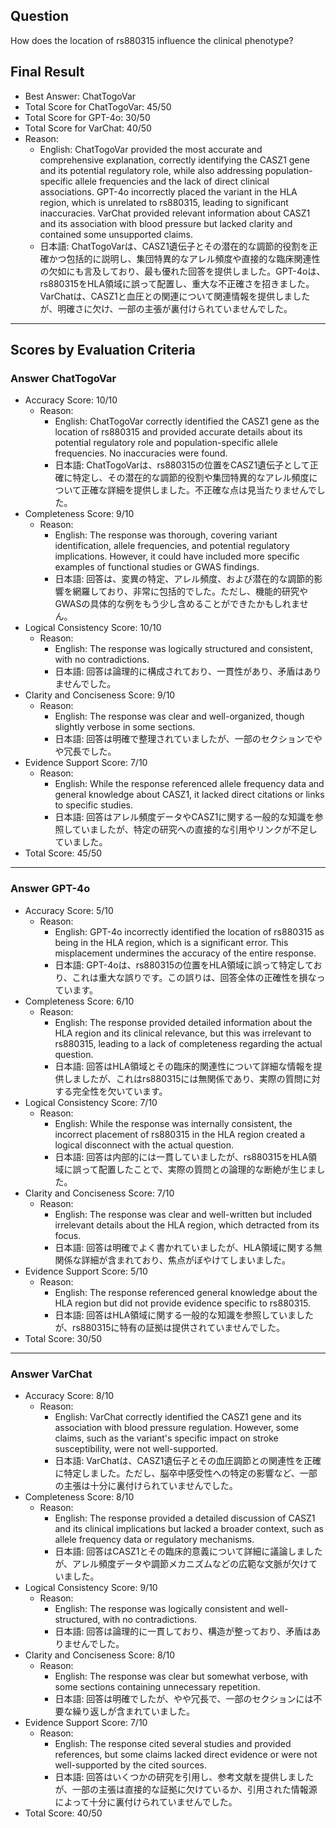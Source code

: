 ## Question

How does the location of rs880315 influence the clinical phenotype?

## Final Result

- Best Answer: ChatTogoVar
- Total Score for ChatTogoVar: 45/50
- Total Score for GPT-4o: 30/50
- Total Score for VarChat: 40/50
- Reason:
  - English: ChatTogoVar provided the most accurate and comprehensive explanation, correctly identifying the CASZ1 gene and its potential regulatory role, while also addressing population-specific allele frequencies and the lack of direct clinical associations. GPT-4o incorrectly placed the variant in the HLA region, which is unrelated to rs880315, leading to significant inaccuracies. VarChat provided relevant information about CASZ1 and its association with blood pressure but lacked clarity and contained some unsupported claims.
  - 日本語: ChatTogoVarは、CASZ1遺伝子とその潜在的な調節的役割を正確かつ包括的に説明し、集団特異的なアレル頻度や直接的な臨床関連性の欠如にも言及しており、最も優れた回答を提供しました。GPT-4oは、rs880315をHLA領域に誤って配置し、重大な不正確さを招きました。VarChatは、CASZ1と血圧との関連について関連情報を提供しましたが、明確さに欠け、一部の主張が裏付けられていませんでした。

---

## Scores by Evaluation Criteria

### Answer ChatTogoVar
- Accuracy Score: 10/10
  - Reason: 
    - English: ChatTogoVar correctly identified the CASZ1 gene as the location of rs880315 and provided accurate details about its potential regulatory role and population-specific allele frequencies. No inaccuracies were found.
    - 日本語: ChatTogoVarは、rs880315の位置をCASZ1遺伝子として正確に特定し、その潜在的な調節的役割や集団特異的なアレル頻度について正確な詳細を提供しました。不正確な点は見当たりませんでした。
- Completeness Score: 9/10
  - Reason: 
    - English: The response was thorough, covering variant identification, allele frequencies, and potential regulatory implications. However, it could have included more specific examples of functional studies or GWAS findings.
    - 日本語: 回答は、変異の特定、アレル頻度、および潜在的な調節的影響を網羅しており、非常に包括的でした。ただし、機能的研究やGWASの具体的な例をもう少し含めることができたかもしれません。
- Logical Consistency Score: 10/10
  - Reason: 
    - English: The response was logically structured and consistent, with no contradictions.
    - 日本語: 回答は論理的に構成されており、一貫性があり、矛盾はありませんでした。
- Clarity and Conciseness Score: 9/10
  - Reason: 
    - English: The response was clear and well-organized, though slightly verbose in some sections.
    - 日本語: 回答は明確で整理されていましたが、一部のセクションでやや冗長でした。
- Evidence Support Score: 7/10
  - Reason: 
    - English: While the response referenced allele frequency data and general knowledge about CASZ1, it lacked direct citations or links to specific studies.
    - 日本語: 回答はアレル頻度データやCASZ1に関する一般的な知識を参照していましたが、特定の研究への直接的な引用やリンクが不足していました。
- Total Score: 45/50

---

### Answer GPT-4o
- Accuracy Score: 5/10
  - Reason: 
    - English: GPT-4o incorrectly identified the location of rs880315 as being in the HLA region, which is a significant error. This misplacement undermines the accuracy of the entire response.
    - 日本語: GPT-4oは、rs880315の位置をHLA領域に誤って特定しており、これは重大な誤りです。この誤りは、回答全体の正確性を損なっています。
- Completeness Score: 6/10
  - Reason: 
    - English: The response provided detailed information about the HLA region and its clinical relevance, but this was irrelevant to rs880315, leading to a lack of completeness regarding the actual question.
    - 日本語: 回答はHLA領域とその臨床的関連性について詳細な情報を提供しましたが、これはrs880315には無関係であり、実際の質問に対する完全性を欠いています。
- Logical Consistency Score: 7/10
  - Reason: 
    - English: While the response was internally consistent, the incorrect placement of rs880315 in the HLA region created a logical disconnect with the actual question.
    - 日本語: 回答は内部的には一貫していましたが、rs880315をHLA領域に誤って配置したことで、実際の質問との論理的な断絶が生じました。
- Clarity and Conciseness Score: 7/10
  - Reason: 
    - English: The response was clear and well-written but included irrelevant details about the HLA region, which detracted from its focus.
    - 日本語: 回答は明確でよく書かれていましたが、HLA領域に関する無関係な詳細が含まれており、焦点がぼやけてしまいました。
- Evidence Support Score: 5/10
  - Reason: 
    - English: The response referenced general knowledge about the HLA region but did not provide evidence specific to rs880315.
    - 日本語: 回答はHLA領域に関する一般的な知識を参照していましたが、rs880315に特有の証拠は提供されていませんでした。
- Total Score: 30/50

---

### Answer VarChat
- Accuracy Score: 8/10
  - Reason: 
    - English: VarChat correctly identified the CASZ1 gene and its association with blood pressure regulation. However, some claims, such as the variant's specific impact on stroke susceptibility, were not well-supported.
    - 日本語: VarChatは、CASZ1遺伝子とその血圧調節との関連性を正確に特定しました。ただし、脳卒中感受性への特定の影響など、一部の主張は十分に裏付けられていませんでした。
- Completeness Score: 8/10
  - Reason: 
    - English: The response provided a detailed discussion of CASZ1 and its clinical implications but lacked a broader context, such as allele frequency data or regulatory mechanisms.
    - 日本語: 回答はCASZ1とその臨床的意義について詳細に議論しましたが、アレル頻度データや調節メカニズムなどの広範な文脈が欠けていました。
- Logical Consistency Score: 9/10
  - Reason: 
    - English: The response was logically consistent and well-structured, with no contradictions.
    - 日本語: 回答は論理的に一貫しており、構造が整っており、矛盾はありませんでした。
- Clarity and Conciseness Score: 8/10
  - Reason: 
    - English: The response was clear but somewhat verbose, with some sections containing unnecessary repetition.
    - 日本語: 回答は明確でしたが、やや冗長で、一部のセクションには不要な繰り返しが含まれていました。
- Evidence Support Score: 7/10
  - Reason: 
    - English: The response cited several studies and provided references, but some claims lacked direct evidence or were not well-supported by the cited sources.
    - 日本語: 回答はいくつかの研究を引用し、参考文献を提供しましたが、一部の主張は直接的な証拠に欠けているか、引用された情報源によって十分に裏付けられていませんでした。
- Total Score: 40/50